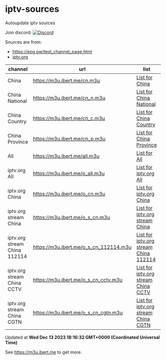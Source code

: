 # iptv-sources

Autoupdate iptv sources

Join discord: [![Discord](https://discord.badge.ibert.me/api/server/betxHcsTqa)](https://discord.gg/betxHcsTqa)

Sources are from:

- <https://epg.pw/test_channel_page.html>
- [iptv.org](https://github.com/iptv-org/iptv)

| channel | url | list | count |
| ------- | --- | ---- | ----- |
| China | <https://m3u.ibert.me/cn.m3u> | [List for China](https://m3u.ibert.me/list/cn.list) | 175 |
| China National | <https://m3u.ibert.me/cn_n.m3u> | [List for China National](https://m3u.ibert.me/list/cn_n.list) | 10 |
| China Country | <https://m3u.ibert.me/cn_c.m3u> | [List for China Country](https://m3u.ibert.me/list/cn_c.list) | 187 |
| China Province | <https://m3u.ibert.me/cn_p.m3u> | [List for China Province](https://m3u.ibert.me/list/cn_p.list) | 36 |
| All | <https://m3u.ibert.me/all.m3u> | [List for All](https://m3u.ibert.me/list/all.list) | 1803 |
| iptv.org All | <https://m3u.ibert.me/o_all.m3u> | [List for iptv.org All](https://m3u.ibert.me/list/o_all.list) | 5114 |
| iptv.org China | <https://m3u.ibert.me/o_cn.m3u> | [List for iptv.org China](https://m3u.ibert.me/list/o_cn.list) | 43 |
| iptv.org stream China | <https://m3u.ibert.me/o_s_cn.m3u> | [List for iptv.org stream China](https://m3u.ibert.me/list/o_s_cn.list) | 491 |
| iptv.org stream China 112114 | <https://m3u.ibert.me/o_s_cn_112114.m3u> | [List for iptv.org stream China 112114](https://m3u.ibert.me/list/o_s_cn_112114.list) | 18 |
| iptv.org stream China CCTV | <https://m3u.ibert.me/o_s_cn_cctv.m3u> | [List for iptv.org stream China CCTV](https://m3u.ibert.me/list/o_s_cn_cctv.list) | 22 |
| iptv.org stream China CGTN | <https://m3u.ibert.me/o_s_cn_cgtn.m3u> | [List for iptv.org stream China CGTN](https://m3u.ibert.me/list/o_s_cn_cgtn.list) | 6 |

Updated at **Wed Dec 13 2023 18:16:32 GMT+0000 (Coordinated Universal Time)**

See <https://m3u.ibert.me> to get more.
